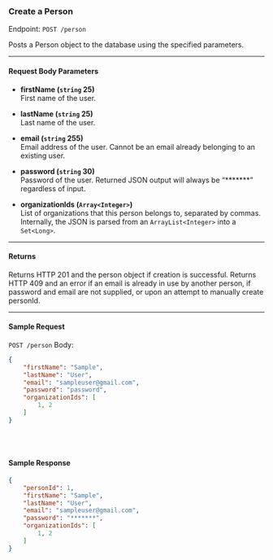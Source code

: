 ### Create a Person
Endpoint: `POST /person`

Posts a Person object to the database using the specified parameters.
___
#### Request Body Parameters
- **firstName (`string` 25)**<br/>
First name of the user.

- **lastName (`string` 25)**<br/>
Last name of the user.

- **email (`string` 255)**<br/>
Email address of the user. Cannot be an email already belonging to an existing user.

- **password (`string` 30)**<br/>
Password of the user. Returned JSON output will always be “*******” regardless of input.

- **organizationIds (`Array<Integer>`)**<br/>
List of organizations that this person belongs to, separated by commas. Internally, the JSON is parsed from an `ArrayList<Integer>` into a `Set<Long>`.
___
#### Returns
Returns HTTP 201 and the person object if creation is successful. Returns HTTP 409 and an error if an email is already in use by another person, if password and email are not supplied, or upon an attempt to manually create personId.
___
#### Sample Request
```POST /person```
Body:
``` json
{
    "firstName": "Sample",
    "lastName": "User",
    "email": "sampleuser@gmail.com",
    "password": "password",
    "organizationIds": [
        1, 2
    ]
}
```
<br />
<br />

#### Sample Response
```json
{
    "personId": 1,
    "firstName": "Sample",
    "lastName": "User",
    "email": "sampleuser@gmail.com",
    "password": "*******",
    "organizationIds": [
        1, 2
    ]
}
```